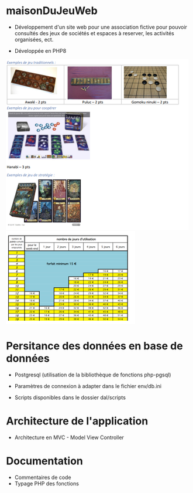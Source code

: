 # maisonDuJeuWeb

- Développement d'un site web pour une association fictive pour pouvoir consultés des jeux de sociétés et espaces à reserver, les activités organisées, ect.

- Développée en PHP8

![jeux](./public/images/jeux.png)
![tarifs](./public/images/tarifs.png)

# Persitance des données en base de données

- Postgresql (utilisation de la bibliothèque de fonctions php-pgsql)

- Paramètres de connexion à adapter dans le fichier env/db.ini

- Scripts disponibles dans le dossier dal/scripts

# Architecture de l'application

- Architecture en MVC - Model View Controller

# Documentation

- Commentaires de code
- Typage PHP des fonctions
